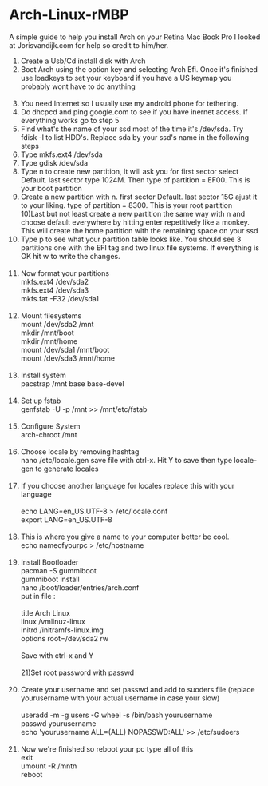 # Arch-Linux-rMBP
A simple guide to help you install Arch on your Retina Mac Book Pro
I looked at Jorisvandijk.com for help so credit to him/her.

1) Create a Usb/Cd install disk with Arch <br>
2) Boot Arch using the option key and selecting Arch Efi. Once it's finished
use loadkeys to set your keyboard if you have a US keymap you probably wont have to do anything <br> <br>
3) You need Internet so I usually use my android phone for tethering. <br>
4) Do dhcpcd and ping google.com to see if you have inernet access. If everything works go to step 5<br>
5) Find what's the name of your ssd most of the time it's /dev/sda. Try fdisk -l to list HDD's.
Replace sda by your ssd's name in the following steps<br>
6) Type mkfs.ext4 /dev/sda <br>
7) Type gdisk /dev/sda <br>
8) Type n to create new partition, It will ask you for first sector select Default. last sector type 1024M. Then type of partition =  EF00. This is your 
boot partition<br>
9) Create a new partition with n. first sector Default. last sector 15G ajust it to your liking. type of partition = 8300. 
This is your root partition  <br>
10)Last but not least create a new partition the same way with n and choose default everywhere by hitting 
enter repetitively like a monkey. This will create the home partition with the remaining space on your ssd <br>
11) Type p to see what your partition table looks like. You should see 3 partitions one with the EFI tag and two linux file
systems. If everything is OK hit w to write the changes. <br> <br>
12) Now format your partitions <br>
mkfs.ext4 /dev/sda2 <br>
mkfs.ext4 /dev/sda3 <br>
mkfs.fat -F32 /dev/sda1 <br> <br>
13) Mount filesystems <br>
mount /dev/sda2 /mnt <br>
mkdir /mnt/boot <br>
mkdir /mnt/home <br>
mount /dev/sda1 /mnt/boot <br>
mount /dev/sda3 /mnt/home <br><br>
14) Install system <br>
pacstrap /mnt base base-devel <br><br>
15) Set up fstab<br>
genfstab -U -p /mnt >> /mnt/etc/fstab <br><br>
16) Configure System <br>
arch-chroot /mnt <br> <br>
17) Choose locale by removing hashtag <br>
nano /etc/locale.gen  save file with ctrl-x. Hit Y to save then type locale-gen to generate locales <br><br>
18) If you choose another language for locales replace this with your language <br><br>
echo LANG=en_US.UTF-8 > /etc/locale.conf<br>
export LANG=en_US.UTF-8<br><br>
19) This is where you give a name to your computer better be cool. <br>
echo nameofyourpc > /etc/hostname <br><br>
20) Install Bootloader<br> 
pacman -S gummiboot <br>
gummiboot install <br>
nano /boot/loader/entries/arch.conf <br>
put in file :<br><br>
title Arch Linux<br>
linux /vmlinuz-linux<br>
initrd /initramfs-linux.img<br>
options root=/dev/sda2 rw<br><br>
Save with ctrl-x and Y<br><br>
21)Set root password with passwd<br><br>
22) Create your username and set passwd and add to suoders file (replace yourusername with your actual username in case your slow)<br><br>
useradd -m -g users -G wheel -s /bin/bash yourusername  <br>
passwd yourusername<br>
echo 'yourusername ALL=(ALL) NOPASSWD:ALL' >> /etc/sudoers <br><br>
23) Now we're finished so reboot your pc  type all of this<br>
exit <br>
umount -R /mntn <br>
reboot <br>






